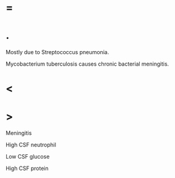 # =

# .

Mostly due to Streptococcus pneumonia.

Mycobacterium tuberculosis causes chronic bacterial meningitis.

# <

# >

Meningitis

High CSF neutrophil

Low CSF glucose

High CSF protein
